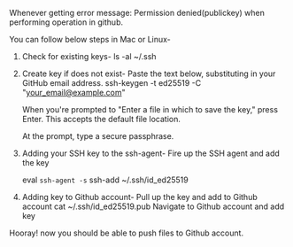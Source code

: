 Whenever getting error message: Permission denied(publickey) when performing operation in github.

You can follow below steps in Mac or Linux-
1. Check for existing keys-
   ls -al ~/.ssh

2. Create key if does not exist-
   Paste the text below, substituting in your GitHub email address.
   ssh-keygen -t ed25519 -C "your_email@example.com"

   When you're prompted to "Enter a file in which to save the key," press Enter. This accepts the default file location.

   At the prompt, type a secure passphrase.

3. Adding your SSH key to the ssh-agent-
   Fire up the SSH agent and add the key

   eval `ssh-agent -s`
   ssh-add ~/.ssh/id_ed25519

4. Adding key to Github account-
   Pull up the key and add to Github account
   cat ~/.ssh/id_ed25519.pub
   Navigate to Github account and add key

Hooray! now you should be able to push files to Github account.

